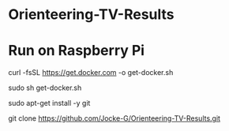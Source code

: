 # Orienteering-TV-Results

# Run on Raspberry Pi

curl -fsSL https://get.docker.com -o get-docker.sh

sudo sh get-docker.sh

sudo apt-get install -y git

git clone https://github.com/Jocke-G/Orienteering-TV-Results.git

